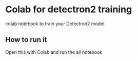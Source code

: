 # Colab for detectron2 training

colab notebook to train your Detectron2 model.

## How to run it
Open this with Colab and run the all notebook
